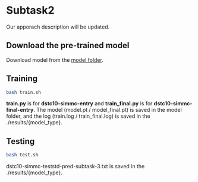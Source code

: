 # Subtask2
Our apporach description will be updated.

## Download the pre-trained model 
Download model from the [model folder](https://github.com/rungjoo/simmc2.0/tree/master/sub2/model).

## Training
```bash
bash train.sh
```
**train.py** is for **dstc10-simmc-entry** and **train_final.py** is for **dstc10-simmc-final-entry**. The model (model.pt / model_final.pt) is saved in the model folder, and the log (train.log / train_final.log) is saved in the ./results/{model_type}.

## Testing
```bash
bash test.sh
```
dstc10-simmc-teststd-pred-subtask-3.txt is saved in the ./results/{model_type}.